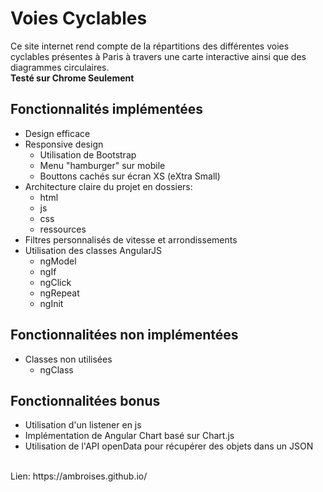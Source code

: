 ﻿# Voies Cyclables
Ce site internet rend compte de la répartitions des différentes voies cyclables présentes à Paris à travers une carte interactive ainsi que des diagrammes circulaires.<br/>
**Testé sur Chrome Seulement**
## Fonctionnalités implémentées
* Design efficace
* Responsive design
  * Utilisation de Bootstrap
  * Menu "hamburger" sur mobile
  * Bouttons cachés sur écran XS (eXtra Small)
* Architecture claire du projet en dossiers:
  * html
  * js
  * css
  * ressources
* Filtres personnalisés de vitesse et arrondissements
* Utilisation des classes AngularJS
  * ngModel
  * ngIf
  * ngClick
  * ngRepeat
  * ngInit

## Fonctionnalitées non implémentées
* Classes non utilisées
  * ngClass

## Fonctionnalitées bonus
* Utilisation d'un listener en js
* Implémentation de Angular Chart basé sur Chart.js
* Utilisation de l'API openData pour récupérer des objets dans un JSON

<br/>
Lien: https://ambroises.github.io/